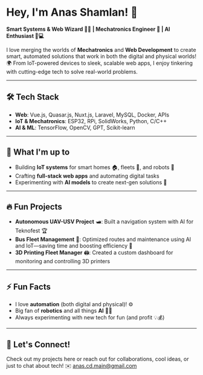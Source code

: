 # Hey, I'm Anas Shamlan! 👋

**Smart Systems & Web Wizard 🧙‍♂️ | Mechatronics Engineer 🤖 | AI Enthusiast 🤖💻**

I love merging the worlds of **Mechatronics** and **Web Development** to create smart, automated solutions that work in both the digital and physical worlds! 🌍 From IoT-powered devices to sleek, scalable web apps, I enjoy tinkering with cutting-edge tech to solve real-world problems.

---

## 🛠️ Tech Stack
- **Web**: Vue.js, Quasar.js, Nuxt.js, Laravel, MySQL, Docker, APIs
- **IoT & Mechatronics**: ESP32, RPi, SolidWorks, Python, C/C++
- **AI & ML**: TensorFlow, OpenCV, GPT, Scikit-learn

---

## 🚀 What I'm up to
- Building **IoT systems** for smart homes 🏠, fleets 🚐, and robots 🤖
- Crafting **full-stack web apps** and automating digital tasks
- Experimenting with **AI models** to create next-gen solutions 🎯

---

## 🔥 Fun Projects
- **Autonomous UAV-USV Project** 🛥️: Built a navigation system with AI for Teknofest 🏆
- **Bus Fleet Management** 🚌: Optimized routes and maintenance using AI and IoT—saving time and boosting efficiency 🚀
- **3D Printing Fleet Manager** 🖨️: Created a custom dashboard for monitoring and controlling 3D printers

---

## ⚡ Fun Facts
- I love **automation** (both digital and physical)! ⚙️
- Big fan of **robotics** and all things **AI** 🤖🧠
- Always experimenting with new tech for fun (and profit 💡💰)

---

## 🤝 Let's Connect!
Check out my projects here or reach out for collaborations, cool ideas, or just to chat about tech! ✉️ [anas.cd.main@gmail.com](mailto:anas.cd.main@gmail.com)
